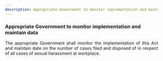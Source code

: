 ```yaml
---
description: Appropriate Government to monitor implementation and maintain data
---
```


### Appropriate Government to monitor implementation and maintain data

<div style="text-align: justify">

The appropriate Government shall monitor the implementation of this Act and maintain date on the number of cases filed and disposed of in respect of all cases of sexual harassment at workplace.
